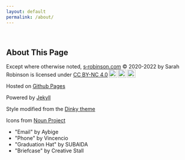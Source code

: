 ```yaml
---
layout: default
permalink: /about/
---
```


<div class="readme" style="visibility:hidden">This is the personal website of Sarah Robinson</div>

## About This Page

<p xmlns:cc="http://creativecommons.org/ns#" xmlns:dct="http://purl.org/dc/terms/"> Except where otherwise noted, <a property="dct:title" rel="cc:attributionURL" href="https://www.s-robinson.com">s&#8209;robinson.com</a> &copy;&nbsp;2020-2022 by <span property="cc:attributionName">Sarah Robinson</span> is licensed under <a href="http://creativecommons.org/licenses/by-nc/4.0/?ref=chooser-v1" target="_blank" rel="license noopener noreferrer" style="display:inline-block;">CC BY-NC 4.0<img style="height:22px!important;margin-left:3px;vertical-align:text-bottom;" src="https://mirrors.creativecommons.org/presskit/icons/cc.svg?ref=chooser-v1"><img style="height:22px!important;margin-left:3px;vertical-align:text-bottom;" src="https://mirrors.creativecommons.org/presskit/icons/by.svg?ref=chooser-v1"><img style="height:22px!important;margin-left:3px;vertical-align:text-bottom;" src="https://mirrors.creativecommons.org/presskit/icons/nc.svg?ref=chooser-v1"></a></p>



Hosted on <a href="https://pages.github.com" target="_blank">Github Pages</a>

Powered by <a href="https://jekyllrb.com" target="_blank">Jekyll</a>

Style modified from the <a href="https://github.com/pages-themes/dinky" target="_blank">Dinky theme</a>

Icons from <a href="http://thenounproject.com/" target="_blank">Noun Project</a>
* "Email" by Aybige
* "Phone" by Vincencio
* "Graduation Hat" by SUBAIDA
* "Briefcase" by Creative Stall
